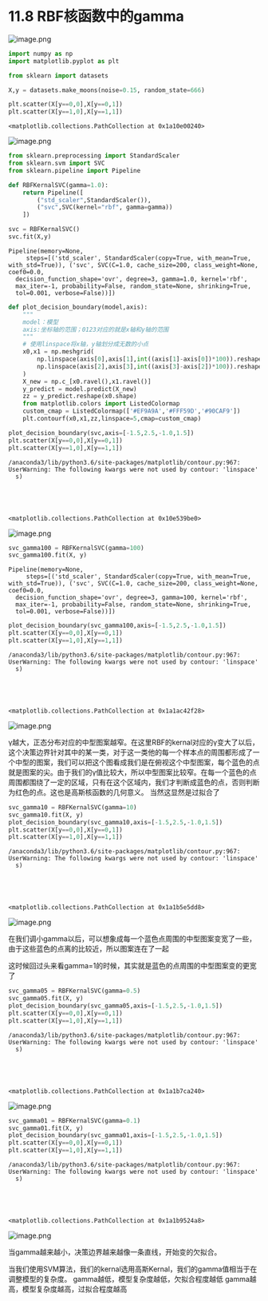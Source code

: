 # 11.8 RBF核函数中的gamma

![image.png](https://upload-images.jianshu.io/upload_images/7220971-499fee4943e113f7.png?imageMogr2/auto-orient/strip%7CimageView2/2/w/1240)




```python
import numpy as np
import matplotlib.pyplot as plt
```


```python
from sklearn import datasets

X,y = datasets.make_moons(noise=0.15, random_state=666)

plt.scatter(X[y==0,0],X[y==0,1])
plt.scatter(X[y==1,0],X[y==1,1])
```




    <matplotlib.collections.PathCollection at 0x1a10e00240>




![image.png](https://upload-images.jianshu.io/upload_images/7220971-6862d889d93f7fc5.png?imageMogr2/auto-orient/strip%7CimageView2/2/w/1240)



```python
from sklearn.preprocessing import StandardScaler
from sklearn.svm import SVC
from sklearn.pipeline import Pipeline

def RBFKernalSVC(gamma=1.0):
    return Pipeline([
        ("std_scaler",StandardScaler()),
        ("svc",SVC(kernel="rbf", gamma=gamma))
    ])
```


```python
svc = RBFKernalSVC()
svc.fit(X,y)
```




    Pipeline(memory=None,
         steps=[('std_scaler', StandardScaler(copy=True, with_mean=True, with_std=True)), ('svc', SVC(C=1.0, cache_size=200, class_weight=None, coef0=0.0,
      decision_function_shape='ovr', degree=3, gamma=1.0, kernel='rbf',
      max_iter=-1, probability=False, random_state=None, shrinking=True,
      tol=0.001, verbose=False))])




```python
def plot_decision_boundary(model,axis):
    """
    model：模型
    axis:坐标轴的范围；0123对应的就是x轴和y轴的范围
    """
    # 使用linspace将x轴，y轴划分成无数的小点
    x0,x1 = np.meshgrid(
        np.linspace(axis[0],axis[1],int((axis[1]-axis[0])*100)).reshape(-1,1),
        np.linspace(axis[2],axis[3],int((axis[3]-axis[2])*100)).reshape(-1,1)
    )
    X_new = np.c_[x0.ravel(),x1.ravel()]
    y_predict = model.predict(X_new)
    zz = y_predict.reshape(x0.shape)
    from matplotlib.colors import ListedColormap
    custom_cmap = ListedColormap(['#EF9A9A','#FFF59D','#90CAF9'])
    plt.contourf(x0,x1,zz,linspace=5,cmap=custom_cmap)
```


```python
plot_decision_boundary(svc,axis=[-1.5,2.5,-1.0,1.5])
plt.scatter(X[y==0,0],X[y==0,1])
plt.scatter(X[y==1,0],X[y==1,1])
```

    /anaconda3/lib/python3.6/site-packages/matplotlib/contour.py:967: UserWarning: The following kwargs were not used by contour: 'linspace'
      s)





    <matplotlib.collections.PathCollection at 0x10e539be0>




![image.png](https://upload-images.jianshu.io/upload_images/7220971-73491e83462cdb0a.png?imageMogr2/auto-orient/strip%7CimageView2/2/w/1240)



```python
svc_gamma100 = RBFKernalSVC(gamma=100)
svc_gamma100.fit(X, y)
```




    Pipeline(memory=None,
         steps=[('std_scaler', StandardScaler(copy=True, with_mean=True, with_std=True)), ('svc', SVC(C=1.0, cache_size=200, class_weight=None, coef0=0.0,
      decision_function_shape='ovr', degree=3, gamma=100, kernel='rbf',
      max_iter=-1, probability=False, random_state=None, shrinking=True,
      tol=0.001, verbose=False))])




```python
plot_decision_boundary(svc_gamma100,axis=[-1.5,2.5,-1.0,1.5])
plt.scatter(X[y==0,0],X[y==0,1])
plt.scatter(X[y==1,0],X[y==1,1])
```

    /anaconda3/lib/python3.6/site-packages/matplotlib/contour.py:967: UserWarning: The following kwargs were not used by contour: 'linspace'
      s)





    <matplotlib.collections.PathCollection at 0x1a1ac42f28>




![image.png](https://upload-images.jianshu.io/upload_images/7220971-0b659e63f61a72f1.png?imageMogr2/auto-orient/strip%7CimageView2/2/w/1240)


γ越大，正态分布对应的中型图案越窄。在这里RBF的kernal对应的γ变大了以后，这个决策边界针对其中的某一类，对于这一类他的每一个样本点的周围都形成了一个中型的图案，我们可以把这个图看成我们是在俯视这个中型图案，每个蓝色的点就是图案的尖。由于我们的γ值比较大，所以中型图案比较窄。在每一个蓝色的点周围都围绕了一定的区域，只有在这个区域内，我们才判断成蓝色的点，否则判断为红色的点。这也是高斯核函数的几何意义。
当然这显然是过拟合了


```python
svc_gamma10 = RBFKernalSVC(gamma=10)
svc_gamma10.fit(X, y)
plot_decision_boundary(svc_gamma10,axis=[-1.5,2.5,-1.0,1.5])
plt.scatter(X[y==0,0],X[y==0,1])
plt.scatter(X[y==1,0],X[y==1,1])
```

    /anaconda3/lib/python3.6/site-packages/matplotlib/contour.py:967: UserWarning: The following kwargs were not used by contour: 'linspace'
      s)





    <matplotlib.collections.PathCollection at 0x1a1b5e5dd8>




![image.png](https://upload-images.jianshu.io/upload_images/7220971-262effc5c947be9a.png?imageMogr2/auto-orient/strip%7CimageView2/2/w/1240)


在我们调小gamma以后，可以想象成每一个蓝色点周围的中型图案变宽了一些，由于这些蓝色的点离的比较近，所以图案连在了一起

这时候回过头来看gamma=1的时候，其实就是蓝色的点周围的中型图案变的更宽了


```python
svc_gamma05 = RBFKernalSVC(gamma=0.5)
svc_gamma05.fit(X, y)
plot_decision_boundary(svc_gamma05,axis=[-1.5,2.5,-1.0,1.5])
plt.scatter(X[y==0,0],X[y==0,1])
plt.scatter(X[y==1,0],X[y==1,1])
```

    /anaconda3/lib/python3.6/site-packages/matplotlib/contour.py:967: UserWarning: The following kwargs were not used by contour: 'linspace'
      s)





    <matplotlib.collections.PathCollection at 0x1a1b7ca240>




![image.png](https://upload-images.jianshu.io/upload_images/7220971-79a85d4f80691d9a.png?imageMogr2/auto-orient/strip%7CimageView2/2/w/1240)



```python
svc_gamma01 = RBFKernalSVC(gamma=0.1)
svc_gamma01.fit(X, y)
plot_decision_boundary(svc_gamma01,axis=[-1.5,2.5,-1.0,1.5])
plt.scatter(X[y==0,0],X[y==0,1])
plt.scatter(X[y==1,0],X[y==1,1])
```

    /anaconda3/lib/python3.6/site-packages/matplotlib/contour.py:967: UserWarning: The following kwargs were not used by contour: 'linspace'
      s)





    <matplotlib.collections.PathCollection at 0x1a1b9524a8>




![image.png](https://upload-images.jianshu.io/upload_images/7220971-528332839ffc9372.png?imageMogr2/auto-orient/strip%7CimageView2/2/w/1240)


当gamma越来越小，决策边界越来越像一条直线，开始变的欠拟合。

当我们使用SVM算法，我们的kernal选用高斯Kernal，我们的gamma值相当于在调整模型的复杂度。
gamma越低，模型复杂度越低，欠拟合程度越低
gamma越高，模型复杂度越高，过拟合程度越高
